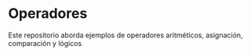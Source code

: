 # Operadores
Este repositorio aborda ejemplos de operadores aritméticos, asignación, comparación y lógicos
